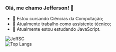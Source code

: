 ### Olá, me chamo Jefferson! 👋

- 🎴 Estou cursando Ciências da Computação;
- 🔭 Atualmente trabalho como assistente técnico;
- 🌱 Atualmente estou estudando JavaScript.

![JeffSC](https://github-readme-stats.vercel.app/api?username=JeffSSC&show_icons=true&theme=synthwave)
<br>
![Top Langs](https://github-readme-stats.vercel.app/api/top-langs/?username=JeffSSC&layout=pie)
